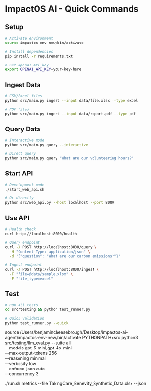 # ImpactOS AI - Quick Commands

## Setup
```bash
# Activate environment
source impactos-env-new/bin/activate

# Install dependencies
pip install -r requirements.txt

# Set OpenAI API key
export OPENAI_API_KEY=your-key-here
```

## Ingest Data
```bash
# CSV/Excel files
python src/main.py ingest --input data/file.xlsx --type excel

# PDF files
python src/main.py ingest --input data/report.pdf --type pdf
```

## Query Data
```bash
# Interactive mode
python src/main.py query --interactive

# Direct query
python src/main.py query "What are our volunteering hours?"
```

## Start API
```bash
# Development mode
./start_web_api.sh

# Or directly
python src/web_api.py --host localhost --port 8000
```

## Use API
```bash
# Health check
curl http://localhost:8000/health

# Query endpoint
curl -X POST http://localhost:8000/query \
  -H "Content-Type: application/json" \
  -d '{"question": "What are our carbon emissions?"}'

# Ingest endpoint
curl -X POST http://localhost:8000/ingest \
  -F "file=@data/sample.xlsx" \
  -F "file_type=excel"
```

## Test
```bash
# Run all tests
cd src/testing && python test_runner.py

# Quick validation
python test_runner.py --quick
``` 

source /Users/benjamincheesebrough/Desktop/impactos-ai-agent/impactos-env-new/bin/activate
PYTHONPATH=src python3 src/testing/llm_eval.py --suite all \
  --models gpt-5-mini,gpt-4o-mini \
  --max-output-tokens 256 \
  --reasoning minimal \
  --verbosity low \
  --enforce-json auto \
  --concurrency 3

./run.sh metrics --file TakingCare_Benevity_Synthetic_Data.xlsx --json